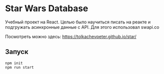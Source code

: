 # Star Wars Database
Учебный проект на React. Целью было научиться писать на реакте и подгружать асинхронные данные с API. Для этого использовал swapi.co

Посмотреть можно здесь: https://tolkachevpeter.github.io/star/

## Запуск
    npm init
    npm run start